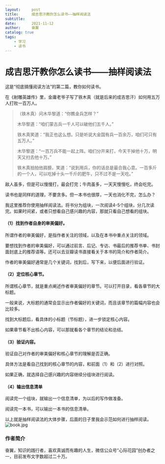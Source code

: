 ```yaml
---
layout:     post
title:      成吉思汗教你怎么读书——抽样阅读法
subtitle:   
date:       2021-11-12
author:     奋翼
catalog: true
tags:
    - 学习
    - 读书
---
```


# 成吉思汗教你怎么读书——抽样阅读法

这是“彻底搞懂阅读方法”的第二篇，教你如何读书。

在《射雕英雄传》里，金庸老爷子写了铁木真（就是后来的成吉思汗）如何用五万人打败一百万人。

>（铁木真）问木华黎道：“你瞧金兵怎样？”
>
>木华黎道：“咱们蒙古兵一千人可以破他们五千人。”
>
>铁木真笑道：“我正也这么想。只是听说大金国有兵一百余万，咱们可只有五万人。”
>
>木华黎道：“一百万兵不能一起上阵。咱们分开来打，今天干掉他十万，明天又扫去他十万。”
>
>铁木真拍拍他肩膀，笑道：“说到用兵，你的话总是最合我心意。一百多斤的一个人，可以吃掉十头一千斤的肥牛，只不过不是一天吃。”

敌人虽多，但是可以慢慢打，最会打完；牛肉虽多，一天天慢慢吃，终会吃完。

读书也是同样的道理，不要贪多。但一本书也很厚，一天也消化不完，怎么办？

我这里推荐你使用抽样阅读法。将书分为组块，一次阅读4-5个组块，分几次读完。如果时间紧，或者只想看自己感兴趣的内容，那就只看自己想看的组块。

#### （1）找到作者自身的审美偏好。

所谓作者的审美偏好，是指作者关注的领域，以及在本书中重点关注的领域。

要想找到作者的审美偏好，可以通过前言、后记、专访、书最后的推荐书单、书封面封底上的推荐语等。还可以去豆瓣读书直接看关于本书的简介和作者简介。

作者的审美偏好通常是几个关键词，找到后，写下来，以便后面进行验证。

#### （2）定位核心章节。

所谓核心章节，就是重点阐述作者审美偏好的章节。可以打开目录，看各章节的大标题。

一般来说，大标题的通常会显示出作者偏好的关键词，而且该章节的篇幅内容也会比较多。

找到大标题后，看具体的小标题（节标题），进一步锁定核心内容。

如果章节看不出核心内容，可以那就看各个章节的结论和总结。

#### （3）验证内容。

验证自己对作者的审美偏好和核心章节的理解是否正确。

具体方法是看自己找到的核心章节的内容，和前面（1）和（2）进行对照。

如果正确，就选择自己感兴趣的内容继续分组块进行阅读。

#### （4）输出信息清单

阅读完一个组块，就输出一个信息清单，为以后的写作做准备。

阅读完一本书，可以输出一本书的信息清单。

以上就是抽样阅读法的大体步骤，后面的日子里我会示范如何进行抽样阅读。
![book.jpg](https://upload-images.jianshu.io/upload_images/64046-411e336e26f8f0be.jpg?imageMogr2/auto-orient/strip%7CimageView2/2/w/1240)

### 作者简介

奋翼，知识的践行者，喜欢真诚而有趣的人生，微信公众号“心际花园”创办者之一，目前发布文字数超过二十万。















